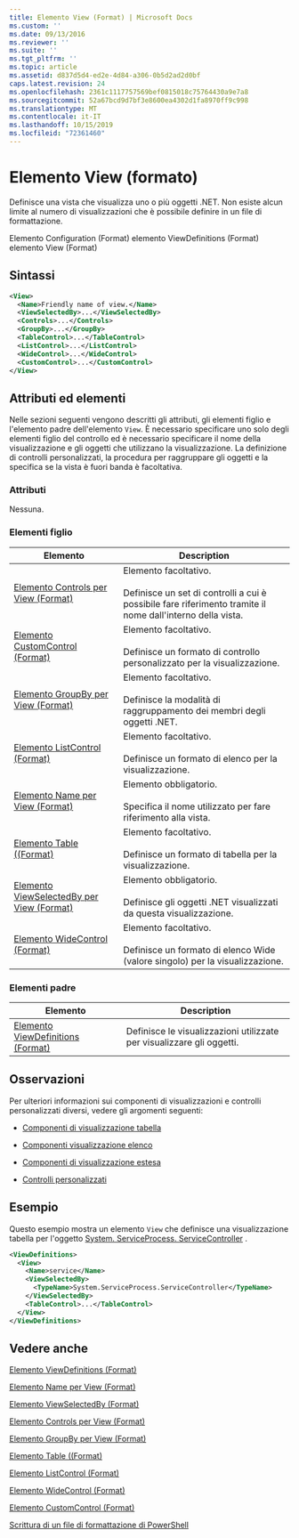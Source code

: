 ```yaml
---
title: Elemento View (Format) | Microsoft Docs
ms.custom: ''
ms.date: 09/13/2016
ms.reviewer: ''
ms.suite: ''
ms.tgt_pltfrm: ''
ms.topic: article
ms.assetid: d837d5d4-ed2e-4d84-a306-0b5d2ad2d0bf
caps.latest.revision: 24
ms.openlocfilehash: 2361c1117757569bef0815018c75764430a9e7a8
ms.sourcegitcommit: 52a67bcd9d7bf3e8600ea4302d1fa8970ff9c998
ms.translationtype: MT
ms.contentlocale: it-IT
ms.lasthandoff: 10/15/2019
ms.locfileid: "72361460"
---
```

# <a name="view-element-format"></a>Elemento View (formato)

Definisce una vista che visualizza uno o più oggetti .NET. Non esiste alcun limite al numero di visualizzazioni che è possibile definire in un file di formattazione.

Elemento Configuration (Format) elemento ViewDefinitions (Format) elemento View (Format)

## <a name="syntax"></a>Sintassi

```xml
<View>
  <Name>Friendly name of view.</Name>
  <ViewSelectedBy>...</ViewSelectedBy>
  <Controls>...</Controls>
  <GroupBy>...</GroupBy>
  <TableControl>...</TableControl>
  <ListControl>...</ListControl>
  <WideControl>...</WideControl>
  <CustomControl>...</CustomControl>
</View>
```

## <a name="attributes-and-elements"></a>Attributi ed elementi

Nelle sezioni seguenti vengono descritti gli attributi, gli elementi figlio e l'elemento padre dell'elemento `View`. È necessario specificare uno solo degli elementi figlio del controllo ed è necessario specificare il nome della visualizzazione e gli oggetti che utilizzano la visualizzazione. La definizione di controlli personalizzati, la procedura per raggruppare gli oggetti e la specifica se la vista è fuori banda è facoltativa.

### <a name="attributes"></a>Attributi

Nessuna.

### <a name="child-elements"></a>Elementi figlio

|Elemento|Description|
|-------------|-----------------|
|[Elemento Controls per View (Format)](./controls-element-for-view-format.md)|Elemento facoltativo.<br /><br /> Definisce un set di controlli a cui è possibile fare riferimento tramite il nome dall'interno della vista.|
|[Elemento CustomControl (Format)](./customcontrol-element-for-groupby-format.md)|Elemento facoltativo.<br /><br /> Definisce un formato di controllo personalizzato per la visualizzazione.|
|[Elemento GroupBy per View (Format)](./groupby-element-for-view-format.md)|Elemento facoltativo.<br /><br /> Definisce la modalità di raggruppamento dei membri degli oggetti .NET.|
|[Elemento ListControl (Format)](./listcontrol-element-format.md)|Elemento facoltativo.<br /><br /> Definisce un formato di elenco per la visualizzazione.|
|[Elemento Name per View (Format)](./name-element-for-view-format.md)|Elemento obbligatorio.<br /><br /> Specifica il nome utilizzato per fare riferimento alla vista.|
|[Elemento Table ((Format)](./tablecontrol-element-format.md)|Elemento facoltativo.<br /><br /> Definisce un formato di tabella per la visualizzazione.|
|[Elemento ViewSelectedBy per View (Format)](./viewselectedby-element-format.md)|Elemento obbligatorio.<br /><br /> Definisce gli oggetti .NET visualizzati da questa visualizzazione.|
|[Elemento WideControl (Format)](./widecontrol-element-format.md)|Elemento facoltativo.<br /><br /> Definisce un formato di elenco Wide (valore singolo) per la visualizzazione.|

### <a name="parent-elements"></a>Elementi padre

|Elemento|Description|
|-------------|-----------------|
|[Elemento ViewDefinitions (Format)](./viewdefinitions-element-format.md)|Definisce le visualizzazioni utilizzate per visualizzare gli oggetti.|

## <a name="remarks"></a>Osservazioni

Per ulteriori informazioni sui componenti di visualizzazioni e controlli personalizzati diversi, vedere gli argomenti seguenti:

- [Componenti di visualizzazione tabella](./creating-a-table-view.md)

- [Componenti visualizzazione elenco](./creating-a-list-view.md)

- [Componenti di visualizzazione estesa](./creating-a-wide-view.md)

- [Controlli personalizzati](./creating-custom-controls.md)

## <a name="example"></a>Esempio

Questo esempio mostra un elemento `View` che definisce una visualizzazione tabella per l'oggetto [System. ServiceProcess. ServiceController](/dotnet/api/System.ServiceProcess.ServiceController) .

```xml
<ViewDefinitions>
  <View>
    <Name>service</Name>
    <ViewSelectedBy>
      <TypeName>System.ServiceProcess.ServiceController</TypeName>
    </ViewSelectedBy>
    <TableControl>...</TableControl>
  </View>
</ViewDefinitions>

```

## <a name="see-also"></a>Vedere anche

[Elemento ViewDefinitions (Format)](./viewdefinitions-element-format.md)

[Elemento Name per View (Format)](./name-element-for-view-format.md)

[Elemento ViewSelectedBy (Format)](./viewselectedby-element-format.md)

[Elemento Controls per View (Format)](./controls-element-for-view-format.md)

[Elemento GroupBy per View (Format)](./groupby-element-for-view-format.md)

[Elemento Table ((Format)](./tablecontrol-element-format.md)

[Elemento ListControl (Format)](./listcontrol-element-format.md)

[Elemento WideControl (Format)](./widecontrol-element-format.md)

[Elemento CustomControl (Format)](./customcontrol-element-for-groupby-format.md)

[Scrittura di un file di formattazione di PowerShell](./writing-a-powershell-formatting-file.md)
